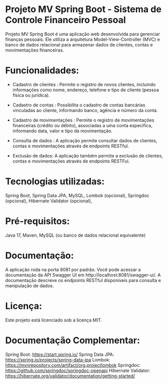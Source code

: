 # Projeto MV Spring Boot - Sistema de Controle Financeiro Pessoal
Projeto MV Spring Boot é uma aplicação web desenvolvida para gerenciar finanças pessoais. Ele utiliza a arquitetura Model-View-Controller (MVC) e banco de dados relacional para armazenar dados de clientes, contas e movimentações financeiras.

# Funcionalidades:

* Cadastro de clientes : Permite o registro de novos clientes, incluindo informações como nome, endereço, telefone e tipo de cliente (pessoa física ou jurídica).

* Cadastro de contas : Possibilita o cadastro de contas bancárias vinculadas ao cliente, informando banco, agência e número da conta.
  
* Cadastro de movimentações : Permite o registro de movimentações financeiras (crédito ou débito), associadas a uma conta específica, informando data, valor e tipo da movimentação.
  
* Consulta de dados : A aplicação permite consultar dados de clientes, contas e movimentações através de endpoints RESTful.

* Exclusão de dados: A aplicação também permite a exclusão de clientes, contas e movimentações através de endpoints RESTFul.

# Tecnologias utilizadas:

Spring Boot,
Spring Data JPA,
MySQL,
Lombok (opcional),
Springdoc (opcional),
Hibernate Validator (opcional),

# Pré-requisitos:

Java 17,
Maven,
MySQL (ou banco de dados relacional equivalente)

# Documentação:

A aplicação roda na porta 8081 por padrão. Você pode acessar a documentação da API Swagger UI em http://localhost:8081/swagger-ui/. A documentação descreve os endpoints RESTful disponíveis para consulta e manipulação de dados.

# Licença:

Este projeto está licenciado sob a licença MIT.

# Documentação Complementar:

Spring Boot: https://start.spring.io/
Spring Data JPA: https://spring.io/projects/spring-data-jpa
Lombok: https://mvnrepository.com/artifact/org.projectlombok
Springdoc: https://github.com/springdoc/springdoc-openapi
Hibernate Validator: https://hibernate.org/validator/documentation/getting-started/

